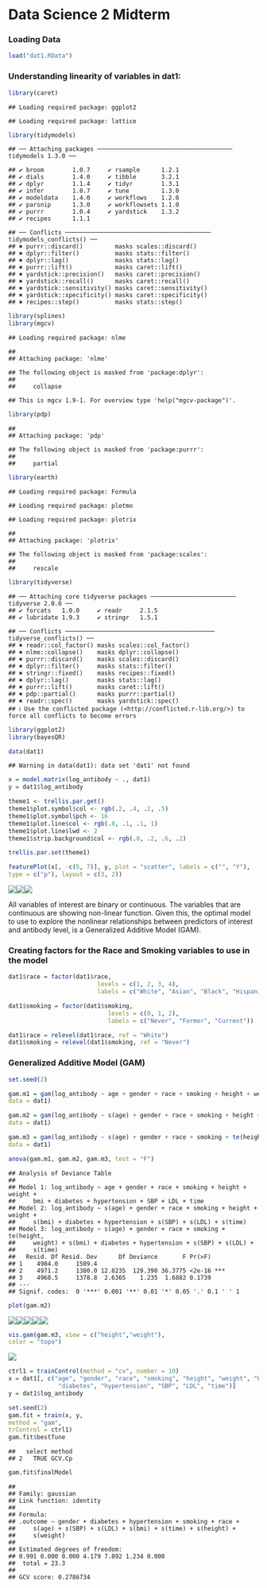 Data Science 2 Midterm
================

### Loading Data

``` r
load("dat1.RData")
```

### Understanding linearity of variables in dat1:

``` r
library(caret)
```

    ## Loading required package: ggplot2

    ## Loading required package: lattice

``` r
library(tidymodels)
```

    ## ── Attaching packages ────────────────────────────────────── tidymodels 1.3.0 ──

    ## ✔ broom        1.0.7     ✔ rsample      1.2.1
    ## ✔ dials        1.4.0     ✔ tibble       3.2.1
    ## ✔ dplyr        1.1.4     ✔ tidyr        1.3.1
    ## ✔ infer        1.0.7     ✔ tune         1.3.0
    ## ✔ modeldata    1.4.0     ✔ workflows    1.2.0
    ## ✔ parsnip      1.3.0     ✔ workflowsets 1.1.0
    ## ✔ purrr        1.0.4     ✔ yardstick    1.3.2
    ## ✔ recipes      1.1.1

    ## ── Conflicts ───────────────────────────────────────── tidymodels_conflicts() ──
    ## ✖ purrr::discard()         masks scales::discard()
    ## ✖ dplyr::filter()          masks stats::filter()
    ## ✖ dplyr::lag()             masks stats::lag()
    ## ✖ purrr::lift()            masks caret::lift()
    ## ✖ yardstick::precision()   masks caret::precision()
    ## ✖ yardstick::recall()      masks caret::recall()
    ## ✖ yardstick::sensitivity() masks caret::sensitivity()
    ## ✖ yardstick::specificity() masks caret::specificity()
    ## ✖ recipes::step()          masks stats::step()

``` r
library(splines)
library(mgcv)
```

    ## Loading required package: nlme

    ## 
    ## Attaching package: 'nlme'

    ## The following object is masked from 'package:dplyr':
    ## 
    ##     collapse

    ## This is mgcv 1.9-1. For overview type 'help("mgcv-package")'.

``` r
library(pdp)
```

    ## 
    ## Attaching package: 'pdp'

    ## The following object is masked from 'package:purrr':
    ## 
    ##     partial

``` r
library(earth)
```

    ## Loading required package: Formula

    ## Loading required package: plotmo

    ## Loading required package: plotrix

    ## 
    ## Attaching package: 'plotrix'

    ## The following object is masked from 'package:scales':
    ## 
    ##     rescale

``` r
library(tidyverse)
```

    ## ── Attaching core tidyverse packages ──────────────────────── tidyverse 2.0.0 ──
    ## ✔ forcats   1.0.0     ✔ readr     2.1.5
    ## ✔ lubridate 1.9.3     ✔ stringr   1.5.1

    ## ── Conflicts ────────────────────────────────────────── tidyverse_conflicts() ──
    ## ✖ readr::col_factor() masks scales::col_factor()
    ## ✖ nlme::collapse()    masks dplyr::collapse()
    ## ✖ purrr::discard()    masks scales::discard()
    ## ✖ dplyr::filter()     masks stats::filter()
    ## ✖ stringr::fixed()    masks recipes::fixed()
    ## ✖ dplyr::lag()        masks stats::lag()
    ## ✖ purrr::lift()       masks caret::lift()
    ## ✖ pdp::partial()      masks purrr::partial()
    ## ✖ readr::spec()       masks yardstick::spec()
    ## ℹ Use the conflicted package (<http://conflicted.r-lib.org/>) to force all conflicts to become errors

``` r
library(ggplot2)
library(bayesQR) 

data(dat1)
```

    ## Warning in data(dat1): data set 'dat1' not found

``` r
x = model.matrix(log_antibody ~ ., dat1)
y = dat1$log_antibody

theme1 <- trellis.par.get()
theme1$plot.symbol$col <- rgb(.2, .4, .2, .5)
theme1$plot.symbol$pch <- 16
theme1$plot.line$col <- rgb(.8, .1, .1, 1)
theme1$plot.line$lwd <- 2
theme1$strip.background$col <- rgb(.0, .2, .6, .2)

trellis.par.set(theme1)

featurePlot(x[, -c(5, 7)], y, plot = "scatter", labels = c("", "Y"),
type = c("p"), layout = c(3, 2))
```

![](DS2_Midterm_files/figure-gfm/unnamed-chunk-2-1.png)<!-- -->![](DS2_Midterm_files/figure-gfm/unnamed-chunk-2-2.png)<!-- -->![](DS2_Midterm_files/figure-gfm/unnamed-chunk-2-3.png)<!-- -->

All variables of interest are binary or continuous. The variables that
are continuous are showing non-linear function. Given this, the optimal
model to use to explore the nonlinear relationships between predictors
of interest and antibody level, is a Generalized Additive Model (GAM).

### Creating factors for the Race and Smoking variables to use in the model

``` r
dat1$race = factor(dat1$race, 
                         levels = c(1, 2, 3, 4), 
                         labels = c("White", "Asian", "Black", "Hispanic"))

dat1$smoking = factor(dat1$smoking, 
                            levels = c(0, 1, 2), 
                            labels = c("Never", "Former", "Current"))

dat1$race = relevel(dat1$race, ref = "White")
dat1$smoking = relevel(dat1$smoking, ref = "Never")
```

### Generalized Additive Model (GAM)

``` r
set.seed(2)

gam.m1 = gam(log_antibody ~ age + gender + race + smoking + height + weight + bmi + diabetes + hypertension + SBP + LDL + time,
data = dat1)

gam.m2 = gam(log_antibody ~ s(age) + gender + race + smoking + height + weight + s(bmi) + diabetes + hypertension + s(SBP) + s(LDL) + s(time),
data = dat1)

gam.m3 = gam(log_antibody ~ s(age) + gender + race + smoking + te(height, weight) + s(bmi) + diabetes + hypertension + s(SBP) + s(LDL) + s(time),
data = dat1)

anova(gam.m1, gam.m2, gam.m3, test = "F")
```

    ## Analysis of Deviance Table
    ## 
    ## Model 1: log_antibody ~ age + gender + race + smoking + height + weight + 
    ##     bmi + diabetes + hypertension + SBP + LDL + time
    ## Model 2: log_antibody ~ s(age) + gender + race + smoking + height + weight + 
    ##     s(bmi) + diabetes + hypertension + s(SBP) + s(LDL) + s(time)
    ## Model 3: log_antibody ~ s(age) + gender + race + smoking + te(height, 
    ##     weight) + s(bmi) + diabetes + hypertension + s(SBP) + s(LDL) + 
    ##     s(time)
    ##   Resid. Df Resid. Dev      Df Deviance       F Pr(>F)    
    ## 1    4984.0     1509.4                                    
    ## 2    4971.2     1380.0 12.8235  129.390 36.3775 <2e-16 ***
    ## 3    4968.5     1378.8  2.6365    1.235  1.6882 0.1739    
    ## ---
    ## Signif. codes:  0 '***' 0.001 '**' 0.01 '*' 0.05 '.' 0.1 ' ' 1

``` r
plot(gam.m2)
```

![](DS2_Midterm_files/figure-gfm/unnamed-chunk-5-1.png)<!-- -->![](DS2_Midterm_files/figure-gfm/unnamed-chunk-5-2.png)<!-- -->![](DS2_Midterm_files/figure-gfm/unnamed-chunk-5-3.png)<!-- -->![](DS2_Midterm_files/figure-gfm/unnamed-chunk-5-4.png)<!-- -->![](DS2_Midterm_files/figure-gfm/unnamed-chunk-5-5.png)<!-- -->

``` r
vis.gam(gam.m3, view = c("height","weight"),
color = "topo")
```

![](DS2_Midterm_files/figure-gfm/unnamed-chunk-6-1.png)<!-- -->

``` r
ctrl1 = trainControl(method = "cv", number = 10)
x = dat1[, c("age", "gender", "race", "smoking", "height", "weight", "bmi", 
              "diabetes", "hypertension", "SBP", "LDL", "time")]
y = dat1$log_antibody

set.seed(2)
gam.fit = train(x, y,
method = "gam",
trControl = ctrl1)
gam.fit$bestTune
```

    ##   select method
    ## 2   TRUE GCV.Cp

``` r
gam.fit$finalModel
```

    ## 
    ## Family: gaussian 
    ## Link function: identity 
    ## 
    ## Formula:
    ## .outcome ~ gender + diabetes + hypertension + smoking + race + 
    ##     s(age) + s(SBP) + s(LDL) + s(bmi) + s(time) + s(height) + 
    ##     s(weight)
    ## 
    ## Estimated degrees of freedom:
    ## 0.991 0.000 0.000 4.179 7.892 1.234 0.000 
    ##  total = 23.3 
    ## 
    ## GCV score: 0.2786734
